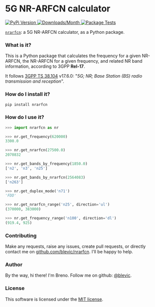 # 5G NR-ARFCN calculator
<p align="left">
  <a href='https://pypi.org/project/nrarfcn/'>
    <img src='https://img.shields.io/pypi/v/nrarfcn' alt='PyPi Version' />
  </a>
  <a href='https://pypi.org/project/nrarfcn/'>
    <img src='https://img.shields.io/pypi/dm/nrarfcn' alt='Downloads/Month' />
  </a>
  </a>
    <a href='https://github.com/blevic/nrarfcn/actions/workflows/package-tests.yml'>
    <img src='https://github.com/blevic/nrarfcn/actions/workflows/package-tests.yml/badge.svg?branch=main' alt='Package Tests' />
  </a>
</p>

[``nrarfcn``](https://github.com/blevic/nrarfcn): a 5G NR-ARFCN calculator, as a Python package.

### What is it?

This is a Python package that calculates the frequency for a given NR-ARFCN, the NR-ARFCN for a given frequency, and related NR band information, according to 3GPP **Rel-17**.

It follows [3GPP TS 38.104](https://portal.3gpp.org/desktopmodules/Specifications/SpecificationDetails.aspx?specificationId=3202) v17.6.0: "_5G; NR; Base Station (BS) radio transmission and reception_".

### How do I install it?

```bash
pip install nrarfcn
```

### How do I use it?

```python
>>> import nrarfcn as nr

>>> nr.get_frequency(620000)
3300.0

>>> nr.get_nrarfcn(27500.0)
2070832

>>> nr.get_bands_by_frequency(1850.0)
['n2', 'n3', 'n25']

>>> nr.get_bands_by_nrarfcn(2564083)
['n263']

>>> nr.get_duplex_mode('n71')
'FDD'

>>> nr.get_nrarfcn_range('n25', direction='ul')
(370000, 383000)

>>> nr.get_frequency_range('n100', direction='dl')
(919.4, 925)
```

### Contributing

Make any requests, raise any issues, create pull requests, or directly contact me on [github.com/blevic/nrarfcn](https://github.com/blevic/nrarfcn). I'll be happy to help.

### Author

By the way, hi there! I'm Breno. Follow me on github: [@blevic](https://github.com/blevic).

### License

This software is licensed under the [MIT license](https://github.com/blevic/nrarfcn/blob/main/LICENSE).
